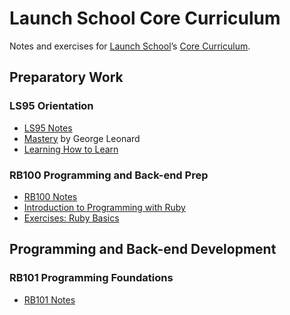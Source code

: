 # Launch School Core Curriculum

Notes and exercises for [Launch School](https://launchschool.com)’s [Core Curriculum](https://launchschool.com/courses).

## Preparatory Work

### LS95 Orientation
* [LS95 Notes](ls95/ls95_notes.md)
* [Mastery](ls95/mastery/mastery_notes.md) by George Leonard
* [Learning How to Learn](ls95/learning_how_to_learn/learning_how_to_learn_notes.md)

### RB100 Programming and Back-end Prep
* [RB100 Notes](rb100/rb100_notes.md)
* [Introduction to Programming with Ruby](rb100/introduction_to_programming_with_ruby/introduction_to_programming_with_ruby_notes.md)
* [Exercises: Ruby Basics](exercises/ruby_basics/ruby_basics_contents.md)

## Programming and Back-end Development

### RB101 Programming Foundations
* [RB101 Notes](rb101/rb101_notes.md)
